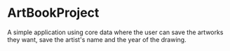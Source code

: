 # ArtBookProject
A simple application using core data where the user can save the artworks they want, save the artist's name and the year of the drawing.
